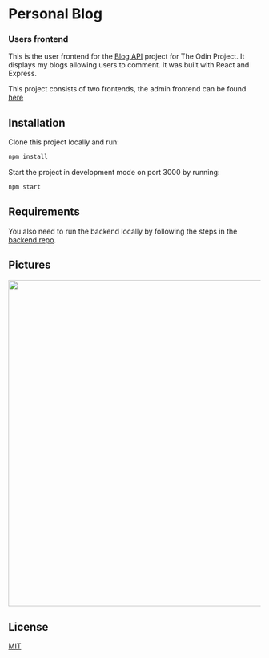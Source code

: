 # Personal Blog
### Users frontend

This is the user frontend for the [Blog API](https://www.theodinproject.com/courses/nodejs/lessons/blog-api) project for The Odin Project. It displays my blogs allowing users to comment. It was built with React and Express.

This project consists of two frontends, the admin frontend can be found [here](https://github.com/julio22b/blog-admin-frontend)

## Installation

Clone this project locally and run:

```bash
npm install
```

Start the project in development mode on port 3000 by running:

```bash
npm start
```

## Requirements


You also need to run the backend locally by following the steps in the [backend repo](https://github.com/julio22b/blog-api).

## Pictures

<img src="https://github.com/julio22b/blog-frontend/blob/master/src/services/blog.png" width="650"/>

## License
[MIT](https://choosealicense.com/licenses/mit/)
